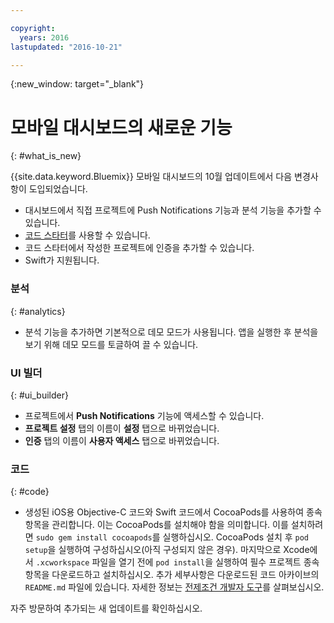 ```yaml
---

copyright:
  years: 2016
lastupdated: "2016-10-21"

---
```

{:new_window: target="_blank"}

# 모바일 대시보드의 새로운 기능
{: #what_is_new}

{{site.data.keyword.Bluemix}} 모바일 대시보드의 10월 업데이트에서 다음 변경사항이 도입되었습니다. 

   * 대시보드에서 직접 프로젝트에 Push Notifications 기능과 분석 기능을 추가할 수 있습니다. 
   * [코드 스타터](starters.html#Code_Starter)를 사용할 수 있습니다. 
   * 코드 스타터에서 작성한 프로젝트에 인증을 추가할 수 있습니다. 
   * Swift가 지원됩니다. 


### 분석
{: #analytics}

   * 분석 기능을 추가하면 기본적으로 데모 모드가 사용됩니다. 앱을 실행한 후 분석을 보기 위해 데모 모드를 토글하여 끌 수 있습니다. 


### UI 빌더
{: #ui_builder}

   * 프로젝트에서 **Push Notifications** 기능에 액세스할 수 있습니다. 
   * **프로젝트 설정** 탭의 이름이 **설정** 탭으로 바뀌었습니다. 
   * **인증** 탭의 이름이 **사용자 액세스** 탭으로 바뀌었습니다. 


### 코드
{: #code}

   * 생성된 iOS용 Objective-C 코드와 Swift 코드에서 CocoaPods를 사용하여 종속 항목을 관리합니다. 이는 CocoaPods를 설치해야 함을 의미합니다. 이를 설치하려면 `sudo gem install cocoapods`를 실행하십시오. CocoaPods 설치 후 `pod setup`을 실행하여 구성하십시오(아직 구성되지 않은 경우). 마지막으로 Xcode에서 `.xcworkspace` 파일을 열기 전에 `pod install`을 실행하여 필수 프로젝트 종속 항목을 다운로드하고 설치하십시오. 추가 세부사항은 다운로드된 코드 아카이브의 `README.md` 파일에 있습니다. 자세한 정보는 [전제조건 개발자 도구](get_code.html#prereq-dev-tools)를 살펴보십시오. 

자주 방문하여 추가되는 새 업데이트를 확인하십시오. 
